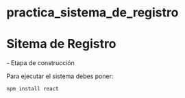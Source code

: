 # practica_sistema_de_registro

<h1>Sitema de Registro</h1>
<p>- Etapa de construcción</p>

Para ejecutar el sistema debes poner:

```npm install react```
